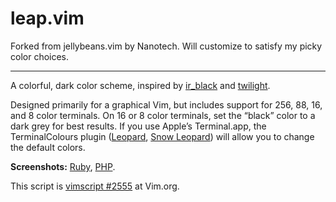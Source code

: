 leap.vim
==============

Forked from jellybeans.vim by Nanotech. Will customize to satisfy my picky color choices.

--------------

A colorful, dark color scheme, inspired by [ir_black][] and [twilight][].

Designed primarily for a graphical Vim, but includes support for 256, 88, 16,
and 8 color terminals. On 16 or 8 color terminals, set the “black” color to a
dark grey for best results. If you use Apple’s Terminal.app, the
TerminalColours plugin ([Leopard][tc-leopard], [Snow Leopard][tc-snowleopard])
will allow you to change the default colors.

**Screenshots:** [Ruby][ruby-ss], [PHP][php-ss].

This script is [vimscript #2555][vimscript] at Vim.org.

[ir_black]: http://blog.infinitered.com/entries/show/6
[twilight]: http://www.vim.org/scripts/script.php?script_id=1677
[ruby-ss]: http://nanotech.nanotechcorp.net/downloads/jellybeans-ruby.png
[php-ss]: http://nanotech.nanotechcorp.net/downloads/jellybeans-php.png
[vimscript]: http://www.vim.org/scripts/script.php?script_id=2555
[CSApprox]: http://www.vim.org/scripts/script.php?script_id=2390
[GuiColorScheme]: http://www.vim.org/scripts/script.php?script_id=1809
[tc-leopard]: http://ciaranwal.sh/2007/11/01/customising-colours-in-leopard-terminal
[tc-snowleopard]: http://github.com/timmfin/terminalcolours
